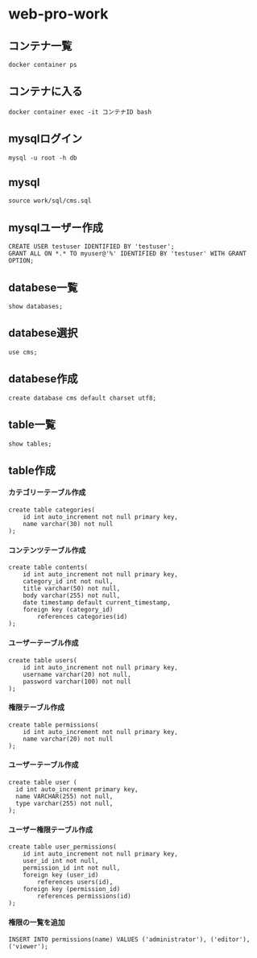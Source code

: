 # web-pro-work

## コンテナ一覧
```
docker container ps
```

## コンテナに入る
```
docker container exec -it コンテナID bash
```

## mysqlログイン
```
mysql -u root -h db
```

## mysql
```
source work/sql/cms.sql
```

## mysqlユーザー作成
```
CREATE USER testuser IDENTIFIED BY 'testuser';
GRANT ALL ON *.* TO myuser@'%' IDENTIFIED BY 'testuser' WITH GRANT OPTION;
```

## databese一覧
```
show databases;
```

## databese選択
```
use cms;
```

## databese作成
```
create database cms default charset utf8;
```

## table一覧
```
show tables;
```

## table作成

#### カテゴリーテーブル作成
```
create table categories(
    id int auto_increment not null primary key,
    name varchar(30) not null
);
```
#### コンテンツテーブル作成
```
create table contents(
    id int auto_increment not null primary key,
    category_id int not null,
    title varchar(50) not null,
    body varchar(255) not null,
    date timestamp default current_timestamp,
    foreign key (category_id)
        references categories(id)
);
```
#### ユーザーテーブル作成
```
create table users(
    id int auto_increment not null primary key,
    username varchar(20) not null,
    password varchar(100) not null
);
```

#### 権限テーブル作成
```
create table permissions(
    id int auto_increment not null primary key,
    name varchar(20) not null
);
```

#### ユーザーテーブル作成
```
create table user (
  id int auto_increment primary key,
  name VARCHAR(255) not null,
  type varchar(255) not null,
);
```

#### ユーザー権限テーブル作成
```
create table user_permissions(
    id int auto_increment not null primary key,
    user_id int not null,
    permission_id int not null,
    foreign key (user_id)
        references users(id),
    foreign key (permission_id)
        references permissions(id)
);
```

#### 権限の一覧を追加
```
INSERT INTO permissions(name) VALUES ('administrator'), ('editor'), ('viewer');
```
